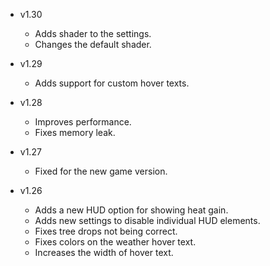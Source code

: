 - v1.30
  - Adds shader to the settings.
  - Changes the default shader.

- v1.29
  - Adds support for custom hover texts.

- v1.28
  - Improves performance.
  - Fixes memory leak.

- v1.27
  - Fixed for the new game version.

- v1.26
  - Adds a new HUD option for showing heat gain.
  - Adds new settings to disable individual HUD elements.
  - Fixes tree drops not being correct.
  - Fixes colors on the weather hover text.
  - Increases the width of hover text.
